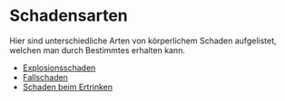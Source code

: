 # Schadensarten

Hier sind unterschiedliche Arten von körperlichem Schaden aufgelistet, welchen man durch Bestimmtes erhalten kann.

* [Explosionsschaden](explosionsschaden.md)
* [Fallschaden](fallschaden.md)
* [Schaden beim Ertrinken](schaden-ertrinken.md)

